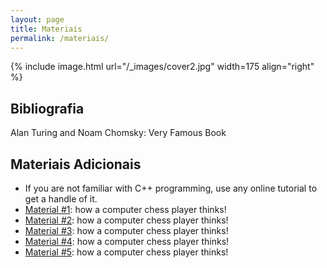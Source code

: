 ```yaml
---
layout: page
title: Materiais
permalink: /materiais/
---
```


{% include image.html url="/_images/cover2.jpg" width=175 align="right" %}

## Bibliografia

Alan Turing and Noam Chomsky: Very Famous Book

## Materiais Adicionais

* If you are not familiar with C++ programming, use any online tutorial to get a handle of it.
* [Material #1](http://www.example.com/): how a computer chess player thinks!
* [Material #2](http://www.example.com/): how a computer chess player thinks!
* [Material #3](http://www.example.com/): how a computer chess player thinks!
* [Material #4](http://www.example.com/): how a computer chess player thinks!
* [Material #5](http://www.example.com/): how a computer chess player thinks!
